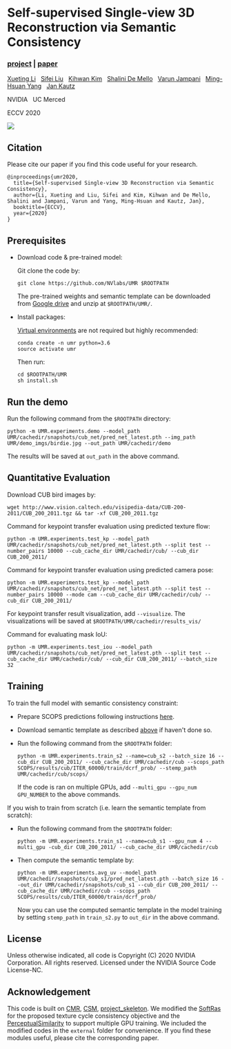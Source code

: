 # Self-supervised Single-view 3D Reconstruction via Semantic Consistency

### [project](https://sites.google.com/nvidia.com/unsup-mesh-2020) | [paper](https://arxiv.org/abs/2003.06473)

[Xueting Li](https://sunshineatnoon.github.io/) &nbsp; [Sifei Liu](https://www.sifeiliu.net/) &nbsp; [Kihwan Kim](http://www.kihwan23.com/) &nbsp; [Shalini De Mello](https://research.nvidia.com/person/shalini-gupta) &nbsp; [Varun Jampani](https://varunjampani.github.io/) &nbsp; [Ming-Hsuan Yang](https://faculty.ucmerced.edu/mhyang/) &nbsp; [Jan Kautz](http://jankautz.com/)

NVIDIA &nbsp; UC Merced

ECCV 2020

![](docs/images/teaser.gif)

## Citation
Please cite our paper if you find this code useful for your research.
```
@inproceedings{umr2020,
  title={Self-supervised Single-view 3D Reconstruction via Semantic Consistency},
  author={Li, Xueting and Liu, Sifei and Kim, Kihwan and De Mello, Shalini and Jampani, Varun and Yang, Ming-Hsuan and Kautz, Jan},
  booktitle={ECCV},
  year={2020}
}
```

## Prerequisites

- Download code & pre-trained model:

  Git clone the code by:
  ```
  git clone https://github.com/NVlabs/UMR $ROOTPATH
  ```
  The pre-trained weights and semantic template can be downloaded from [Google drive](https://drive.google.com/file/d/1lwZu6Rl8iL9KZBLvK4dIneB_dKMtC9uY/view?usp=sharing) and unzip at `$ROOTPATH/UMR/`.

- Install packages:

  [Virtual environments](https://docs.python.org/3/tutorial/venv.html) are not required but highly recommended:
  ```
  conda create -n umr python=3.6
  source activate umr
  ```
  Then run:
  ```
  cd $ROOTPATH/UMR
  sh install.sh
  ```

## Run the demo
Run the following command from the `$ROOTPATH` directory:
```
python -m UMR.experiments.demo --model_path UMR/cachedir/snapshots/cub_net/pred_net_latest.pth --img_path UMR/demo_imgs/birdie.jpg --out_path UMR/cachedir/demo
```
The results will be saved at `out_path` in the above command.

## Quantitative Evaluation
Download CUB bird images by:
```
wget http://www.vision.caltech.edu/visipedia-data/CUB-200-2011/CUB_200_2011.tgz && tar -xf CUB_200_2011.tgz
```

Command for keypoint transfer evaluation using predicted texture flow:
```
python -m UMR.experiments.test_kp --model_path UMR/cachedir/snapshots/cub_net/pred_net_latest.pth --split test --number_pairs 10000 --cub_cache_dir UMR/cachedir/cub/ --cub_dir CUB_200_2011/
```

Command for keypoint transfer evaluation using predicted camera pose:
```
python -m UMR.experiments.test_kp --model_path UMR/cachedir/snapshots/cub_net/pred_net_latest.pth --split test --number_pairs 10000 --mode cam --cub_cache_dir UMR/cachedir/cub/ --cub_dir CUB_200_2011/
```
For keypoint transfer result visualization, add `--visualize`. The visualizations will be saved at `$ROOTPATH/UMR/cachedir/results_vis/`

Command for evaluating mask IoU:
```
python -m UMR.experiments.test_iou --model_path UMR/cachedir/snapshots/cub_net/pred_net_latest.pth --split test --cub_cache_dir UMR/cachedir/cub/ --cub_dir CUB_200_2011/ --batch_size 32
```

## Training
To train the full model with semantic consistency constraint:
- Prepare SCOPS predictions following instructions [here](https://github.com/NVlabs/SCOPS#scops-on-caltech-ucsd-birds).
- Download semantic template as described [above](https://github.com/NVlabs/UMR#prerequisites) if haven't done so.
- Run the following command from the `$ROOTPATH` folder:

  ```
  python -m UMR.experiments.train_s2 --name=cub_s2 --batch_size 16 --cub_dir CUB_200_2011/ --cub_cache_dir UMR/cachedir/cub --scops_path SCOPS/results/cub/ITER_60000/train/dcrf_prob/ --stemp_path UMR/cachedir/cub/scops/
  ```
  If the code is ran on multiple GPUs, add `--multi_gpu --gpu_num GPU_NUMBER` to the above commands.

If you wish to train from scratch (i.e. learn the semantic template from scratch):
- Run the following command from the `$ROOTPATH` folder:

  ```
  python -m UMR.experiments.train_s1 --name=cub_s1 --gpu_num 4 --multi_gpu -cub_dir CUB_200_2011/ --cub_cache_dir UMR/cachedir/cub
  ```
- Then compute the semantic template by:
  ```
  python -m UMR.experiments.avg_uv --model_path UMR/cachedir/snapshots/cub_s1/pred_net_latest.pth --batch_size 16 --out_dir UMR/cachedir/snapshots/cub_s1 --cub_dir CUB_200_2011/ --cub_cache_dir UMR/cachedir/cub --scops_path SCOPS/results/cub/ITER_60000/train/dcrf_prob/
  ```
  Now you can use the computed semantic template in the model training by setting `stemp_path` in `train_s2.py` to `out_dir` in the above command.

## License
Unless otherwise indicated, all code is Copyright (C) 2020 NVIDIA Corporation. All rights reserved. Licensed under the NVIDIA Source Code License-NC.

## Acknowledgement
This code is built on [CMR](https://github.com/akanazawa/cmr), [CSM](https://github.com/nileshkulkarni/csm), [project_skeleton](https://github.com/shubhtuls/project_skeleton). We modified the [SoftRas](https://github.com/ShichenLiu/SoftRas) for the proposed texture cycle consistency objective and the [PerceptualSimilarity](https://github.com/shubhtuls/PerceptualSimilarity) to support multiple GPU training. We included the modified codes in the `external` folder for convenience. If you find these modules useful, please cite the corresponding paper.

